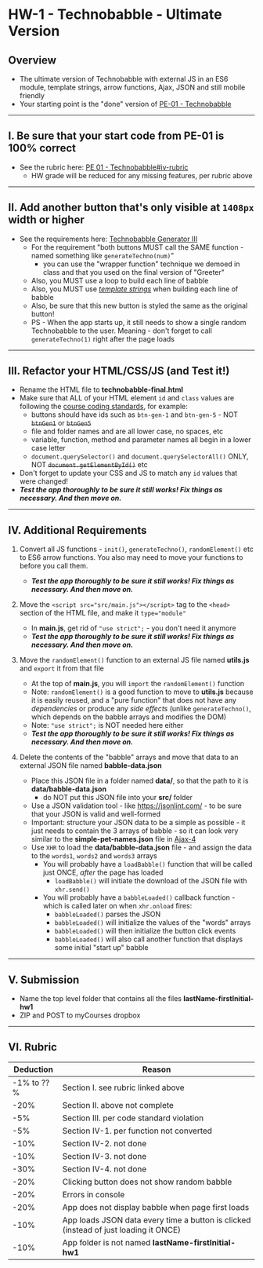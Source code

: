 # HW-1 - Technobabble - Ultimate Version

## Overview
- The ultimate version of Technobabble with external JS in an ES6 module, template strings, arrow functions, Ajax, JSON and still mobile friendly
- Your starting point is the "done" version of [PE-01 - Technobabble](../pe/pe-01.md)

<hr>

## I. Be sure that your start code from PE-01 is 100% correct
- See the rubric here:  [PE 01 - Technobabble#iv-rubric](../pe/pe-01.md#iv-rubric)
  - HW grade will be reduced for any missing features, per rubric above

<hr>

## II. Add another button that's only visible at `1408px` width or higher

- See the requirements here: [Technobabble Generator III](https://github.com/tonethar/IGME-330-Master/blob/master/notes/HW-technobabble-3.md)
  - For the requirement "both buttons MUST call the SAME function - named something like `generateTechno(num)`"
    - you can use the "wrapper function" technique we demoed in class and that you used on the final version of "Greeter"
  - Also, you MUST use a loop to build each line of babble
  - Also, you MUST use [*template strings*](https://developer.mozilla.org/en-US/docs/Web/JavaScript/Reference/Template_literals) when building each line of babble
  - Also, be sure that this new button is styled the same as the original button!
  - PS - When the app starts up, it still needs to show a single random Technobabble to the user. Meaning - don't forget to call `generateTechno(1)` right after the page loads

<hr>

## III. Refactor your HTML/CSS/JS (and Test it!)
- Rename the HTML file to **technobabble-final.html**
- Make sure that ALL of your HTML element `id` and `class` values are following the [course coding standards](../notes/code-style-required-330.md), for example:
  - buttons should have ids such as `btn-gen-1` and `btn-gen-5` - NOT ~~`btnGen1`~~ or ~~`btnGen5`~~
  - file and folder names and are all lower case, no spaces, etc
  - variable, function, method and parameter names all begin in a lower case letter
  - `document.querySelector()` and `document.querySelectorAll()` ONLY, NOT ~~`document.getElementById()`~~ etc
- Don't forget to update your CSS and JS to match any `id` values that were changed!
- ***Test the app thoroughly to be sure it still works! Fix things as necessary. And then move on.***

<hr>

## IV. Additional Requirements

1) Convert all JS functions - `init()`, `generateTechno()`, `randomElement()` etc to ES6 arrow functions. You also may need to move your functions to before you call them.

    - ***Test the app thoroughly to be sure it still works! Fix things as necessary. And then move on.***

2) Move the `<script src="src/main.js"></script>` tag to the `<head>` section of the HTML file, and make it `type="module"`

    - In **main.js**, get rid of `"use strict";` - you don't need it anymore
    - ***Test the app thoroughly to be sure it still works! Fix things as necessary. And then move on.***

3) Move the `randomElement()` function to an external JS file named **utils.js** and `export` it from that file

    - At the top of **main.js**, you will `import` the `randomElement()` function
    - Note: `randomElement()` is a good function to move to **utils.js** because it is easily reused, and a "pure function" that does not have any *dependencies* or produce any *side effects*  (unlike `generateTechno()`, which depends on the babble arrays and modifies the DOM)
    - Note: `"use strict";` is NOT needed here either
    - ***Test the app thoroughly to be sure it still works! Fix things as necessary. And then move on.***

4) Delete the contents of the "babble" arrays and move that data to an external JSON file named **babble-data.json**
   
    - Place this JSON file in a folder named **data/**, so that the path to it is **data/babble-data.json**
      - do NOT put this JSON file into your **src/** folder
    - Use a JSON validation tool - like https://jsonlint.com/ - to be sure that your JSON is valid and well-formed
    - Important: structure your JSON data to be a simple as possible - it just needs to contain the 3 arrays of babble - so it can look very similar to the **simple-pet-names.json** file in [Ajax-4](https://github.com/tonethar/IGME-330-Master/blob/master/notes/HW-ajax-4.md#ii-start-files)
    - Use `XHR` to load the  **data/babble-data.json** file - and assign the data to the `words1`, `words2` and `words3` arrays
      - You will probably have a `loadBabble()` function that will be called just ONCE, *after* the page has loaded
        - `loadBabble()` will initiate the download of the JSON file with `xhr.send()`
      - You will probably have a `babbleLoaded()` callback function - which is called later on when `xhr.onload` fires: 
        - `babbleLoaded()` parses the JSON
        - `babbleLoaded()` will initialize the values of the "words" arrays
        - `babbleLoaded()` will then initialize the button click events
        - `babbleLoaded()` will also call another function that displays some initial "start up" babble

<hr>

## V. Submission 

- Name the top level folder that contains all the files **lastName-firstInitial-hw1**
- ZIP and POST to myCourses dropbox

<hr>

## VI. Rubric

| Deduction  | Reason  |
|---|---|
| -1% to ??%  | Section I. see rubric linked above |
| -20%  | Section II. above not complete |
| -5%  | Section III. per code standard violation |
| -5%  | Section IV-1. per function not converted |
| -10%  | Section IV-2. not done |
| -10%  | Section IV-3. not done |
| -30%  | Section IV-4. not done |
| -20%  | Clicking button does not show random babble |
| -20%  | Errors in console  |
| -20%  | App does not display babble when page first loads  |
| -10%  | App loads JSON data every time a button is clicked (instead of just loading it ONCE)  |
| -10%  | App folder is not named **lastName-firstInitial-hw1**  |

